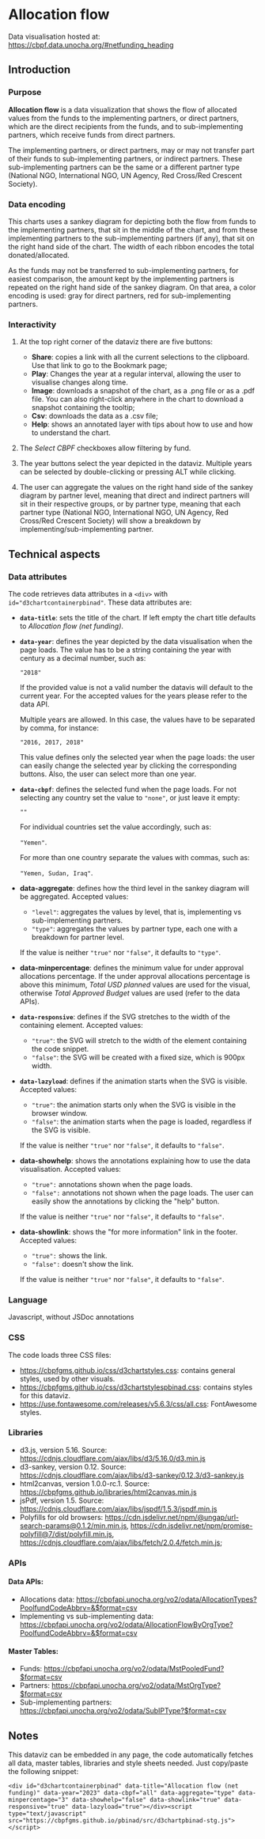 # Allocation flow

Data visualisation hosted at: https://cbpf.data.unocha.org/#netfunding_heading

## Introduction

### Purpose

**Allocation flow** is a data visualization that shows the flow of allocated values from the funds to the implementing partners, or direct partners, which are the direct recipients from the funds, and to sub-implementing partners, which receive funds from direct partners.

The implementing partners, or direct partners, may or may not transfer part of their funds to sub-implementing partners, or indirect partners. These sub-implementing partners can be the same or a different partner type (National NGO, International NGO, UN Agency, Red Cross/Red Crescent Society).

### Data encoding

This charts uses a sankey diagram for depicting both the flow from funds to the implementing partners, that sit in the middle of the chart, and from these implementing partners to the sub-implementing partners (if any), that sit on the right hand side of the chart. The width of each ribbon encodes the total donated/allocated.

As the funds may not be transferred to sub-implementing partners, for easiest comparison, the amount kept by the implementing partners is repeated on the right hand side of the sankey diagram. On that area, a color encoding is used: gray for direct partners, red for sub-implementing partners.

### Interactivity

1. At the top right corner of the dataviz there are five buttons:

    - **Share**: copies a link with all the current selections to the clipboard. Use that link to go to the Bookmark page;
    - **Play**: Changes the year at a regular interval, allowing the user to visualise changes along time.
    - **Image**: downloads a snapshot of the chart, as a .png file or as a .pdf file. You can also right-click anywhere in the chart to download a snapshot containing the tooltip;
    - **Csv**: downloads the data as a .csv file;
    - **Help**: shows an annotated layer with tips about how to use and how to understand the chart.

2. The _Select CBPF_ checkboxes allow filtering by fund.

3. The year buttons select the year depicted in the dataviz. Multiple years can be selected by double-clicking or pressing ALT while clicking.

4. The user can aggregate the values on the right hand side of the sankey diagram by partner level, meaning that direct and indirect partners will sit in their respective groups, or by partner type, meaning that each partner type (National NGO, International NGO, UN Agency, Red Cross/Red Crescent Society) will show a breakdown by implementing/sub-implementing partner.

## Technical aspects

### Data attributes

The code retrieves data attributes in a `<div>` with `id="d3chartcontainerpbinad"`. These data attributes are:

-   **`data-title`**: sets the title of the chart. If left empty the chart title defaults to _Allocation flow (net funding)_.

-   **`data-year`**: defines the year depicted by the data visualisation when the page loads. The value has to be a string containing the year with century as a decimal number, such as:

    `"2018"`

    If the provided value is not a valid number the datavis will default to the current year. For the accepted values for the years please refer to the data API.

    Multiple years are allowed. In this case, the values have to be separated by comma, for instance:

    `"2016, 2017, 2018"`

    This value defines only the selected year when the page loads: the user can easily change the selected year by clicking the corresponding buttons. Also, the user can select more than one year.

-   **`data-cbpf`**: defines the selected fund when the page loads. For not selecting any country set the value to `"none"`, or just leave it empty:

    `""`

    For individual countries set the value accordingly, such as:

    `"Yemen"`.

    For more than one country separate the values with commas, such as:

    `"Yemen, Sudan, Iraq"`.

-   **data-aggregate**: defines how the third level in the sankey diagram will be aggregated. Accepted values:

    -   `"level"`: aggregates the values by level, that is, implementing vs sub-implementing partners.
    -   `"type"`: aggregates the values by partner type, each one with a breakdown for partner level.

    If the value is neither `"true"` nor `"false"`, it defaults to `"type"`.

-   **data-minpercentage**: defines the minimum value for under approval allocations percentage. If the under approval allocations percentage is above this minimum, _Total USD planned_ values are used for the visual, otherwise _Total Approved Budget_ values are used (refer to the data APIs).

-   **`data-responsive`**: defines if the SVG stretches to the width of the containing element. Accepted values:

    -   `"true"`: the SVG will stretch to the width of the element containing the code snippet.
    -   `"false"`: the SVG will be created with a fixed size, which is 900px width.

-   **`data-lazyload`**: defines if the animation starts when the SVG is visible. Accepted values:

    -   `"true"`: the animation starts only when the SVG is visible in the browser window.
    -   `"false"`: the animation starts when the page is loaded, regardless if the SVG is visible.

    If the value is neither `"true"` nor `"false"`, it defaults to `"false"`.

-   **data-showhelp**: shows the annotations explaining how to use the data visualisation. Accepted values:

    -   `"true":` annotations shown when the page loads.
    -   `"false":` annotations not shown when the page loads. The user can easily show the annotations by clicking the "help" button.

    If the value is neither `"true"` nor `"false"`, it defaults to `"false"`.

-   **data-showlink**: shows the "for more information" link in the footer. Accepted values:

    -   `"true":` shows the link.
    -   `"false":` doesn't show the link.

    If the value is neither `"true"` nor `"false"`, it defaults to `"false"`.

### Language

Javascript, without JSDoc annotations

### CSS

The code loads three CSS files:

-   https://cbpfgms.github.io/css/d3chartstyles.css: contains general styles, used by other visuals.
-   https://cbpfgms.github.io/css/d3chartstylespbinad.css: contains styles for this dataviz.
-   https://use.fontawesome.com/releases/v5.6.3/css/all.css: FontAwesome styles.

### Libraries

-   d3.js, version 5.16. Source: https://cdnjs.cloudflare.com/ajax/libs/d3/5.16.0/d3.min.js
-   d3-sankey, version 0.12. Source: https://cdnjs.cloudflare.com/ajax/libs/d3-sankey/0.12.3/d3-sankey.js
-   html2canvas, version 1.0.0-rc.1. Source: https://cbpfgms.github.io/libraries/html2canvas.min.js
-   jsPdf, version 1.5. Source: https://cdnjs.cloudflare.com/ajax/libs/jspdf/1.5.3/jspdf.min.js
-   Polyfills for old browsers: https://cdn.jsdelivr.net/npm/@ungap/url-search-params@0.1.2/min.min.js,
    https://cdn.jsdelivr.net/npm/promise-polyfill@7/dist/polyfill.min.js,
    https://cdnjs.cloudflare.com/ajax/libs/fetch/2.0.4/fetch.min.js;

### APIs

#### Data APIs:

-   Allocations data: https://cbpfapi.unocha.org/vo2/odata/AllocationTypes?PoolfundCodeAbbrv=&$format=csv
-   Implementing vs sub-implementing data: https://cbpfapi.unocha.org/vo2/odata/AllocationFlowByOrgType?PoolfundCodeAbbrv=&$format=csv

#### Master Tables:

-   Funds: https://cbpfapi.unocha.org/vo2/odata/MstPooledFund?$format=csv
-   Partners: https://cbpfapi.unocha.org/vo2/odata/MstOrgType?$format=csv
-   Sub-implementing partners: https://cbpfapi.unocha.org/vo2/odata/SubIPType?$format=csv

## Notes

This dataviz can be embedded in any page, the code automatically fetches all data, master tables, libraries and style sheets needed.
Just copy/paste the following snippet:

`<div id="d3chartcontainerpbinad" data-title="Allocation flow (net funding)" data-year="2023" data-cbpf="all" data-aggregate="type" data-minpercentage="3" data-showhelp="false" data-showlink="true" data-responsive="true" data-lazyload="true"></div><script type="text/javascript" src="https://cbpfgms.github.io/pbinad/src/d3chartpbinad-stg.js"></script>`

